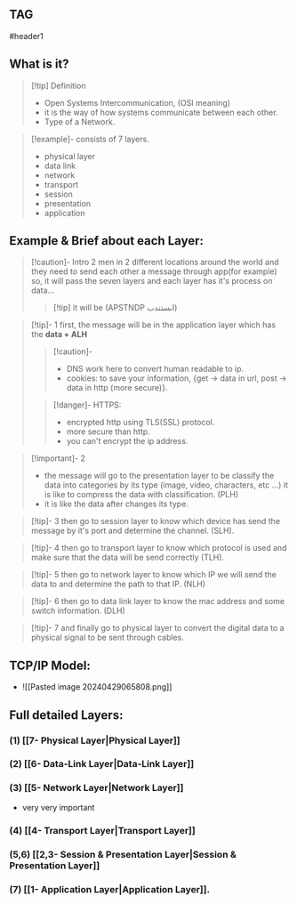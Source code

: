 ## TAG
 #header1 
 
## What is it?
>[!tip] Definition
>- Open Systems Intercommunication, (OSI meaning)
>- it is the way of how systems communicate between each other.
>- Type of a Network.

>[!example]- consists of 7 layers.
> -  physical layer
> - data link
> - network
> - transport
> - session
> - presentation
> - application




## Example & Brief about each Layer:

>[!caution]- Intro
2 men in 2 different locations around the world and they need to send each other a message through app(for example) so,
it will pass the seven layers and each layer has it's process on data...
>>[!tip] it will be (APSTNDP ابستندب)

>[!tip]- 1
first, the message will be in the application layer which has the **data + ALH**
>>[!caution]-
>>- DNS work here to convert human readable to ip.
>>- cookies: to save your information, {get -> data in url, post -> data in http (more secure)}.
>
>>[!danger]- HTTPS:
>>- encrypted http using TLS(SSL) protocol.
>>- more secure than http.
>>- you can't encrypt the ip address.

>[!important]- 2
>- the message will go to the presentation layer to be classify the data into categories by its type (image, video, characters, etc ...) it is like to compress the data with classification. (PLH)
>- it is like the data after changes its type.
 
 >[!tip]- 3 
then go to session layer to know which device has send the message by it's port and determine the channel. (SLH).

>[!tip]- 4
then go to transport layer to know which protocol is used and make sure that the data will be send correctly (TLH).

>[!tip]- 5
then go to network layer to know which IP we will send the data to and determine the path to that IP. (NLH)

>[!tip]- 6
then go to data link layer to know the mac address and some switch information. (DLH)

>[!tip]- 7 
and finally go to physical layer to convert the digital data to a physical signal to be sent through cables.




## TCP/IP Model:
- ![[Pasted image 20240429065808.png]]


## Full detailed Layers:
### (1) [[7- Physical Layer|Physical Layer]]
### (2) [[6- Data-Link Layer|Data-Link Layer]]
### (3) [[5- Network Layer|Network Layer]]
- very very important
### (4) [[4- Transport Layer|Transport Layer]]
### (5,6) [[2,3- Session & Presentation Layer|Session & Presentation Layer]]
### (7) [[1- Application Layer|Application Layer]].

